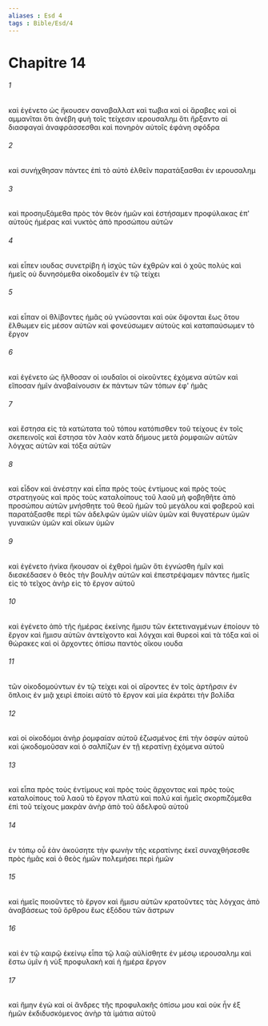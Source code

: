 ```yaml
---
aliases : Esd 4
tags : Bible/Esd/4
---
```


# Chapitre 14

###### 1
καὶ ἐγένετο ὡς ἤκουσεν σαναβαλλατ καὶ τωβια καὶ οἱ ἄραβες καὶ οἱ αμμανῖται ὅτι ἀνέβη φυὴ τοῖς τείχεσιν ιερουσαλημ ὅτι ἤρξαντο αἱ διασφαγαὶ ἀναφράσσεσθαι καὶ πονηρὸν αὐτοῖς ἐφάνη σφόδρα
###### 2
καὶ συνήχθησαν πάντες ἐπὶ τὸ αὐτὸ ἐλθεῖν παρατάξασθαι ἐν ιερουσαλημ
###### 3
καὶ προσηυξάμεθα πρὸς τὸν θεὸν ἡμῶν καὶ ἐστήσαμεν προφύλακας ἐπ' αὐτοὺς ἡμέρας καὶ νυκτὸς ἀπὸ προσώπου αὐτῶν
###### 4
καὶ εἶπεν ιουδας συνετρίβη ἡ ἰσχὺς τῶν ἐχθρῶν καὶ ὁ χοῦς πολύς καὶ ἡμεῖς οὐ δυνησόμεθα οἰκοδομεῖν ἐν τῷ τείχει
###### 5
καὶ εἶπαν οἱ θλίβοντες ἡμᾶς οὐ γνώσονται καὶ οὐκ ὄψονται ἕως ὅτου ἔλθωμεν εἰς μέσον αὐτῶν καὶ φονεύσωμεν αὐτοὺς καὶ καταπαύσωμεν τὸ ἔργον
###### 6
καὶ ἐγένετο ὡς ἤλθοσαν οἱ ιουδαῖοι οἱ οἰκοῦντες ἐχόμενα αὐτῶν καὶ εἴποσαν ἡμῖν ἀναβαίνουσιν ἐκ πάντων τῶν τόπων ἐφ' ἡμᾶς
###### 7
καὶ ἔστησα εἰς τὰ κατώτατα τοῦ τόπου κατόπισθεν τοῦ τείχους ἐν τοῖς σκεπεινοῖς καὶ ἔστησα τὸν λαὸν κατὰ δήμους μετὰ ῥομφαιῶν αὐτῶν λόγχας αὐτῶν καὶ τόξα αὐτῶν
###### 8
καὶ εἶδον καὶ ἀνέστην καὶ εἶπα πρὸς τοὺς ἐντίμους καὶ πρὸς τοὺς στρατηγοὺς καὶ πρὸς τοὺς καταλοίπους τοῦ λαοῦ μὴ φοβηθῆτε ἀπὸ προσώπου αὐτῶν μνήσθητε τοῦ θεοῦ ἡμῶν τοῦ μεγάλου καὶ φοβεροῦ καὶ παρατάξασθε περὶ τῶν ἀδελφῶν ὑμῶν υἱῶν ὑμῶν καὶ θυγατέρων ὑμῶν γυναικῶν ὑμῶν καὶ οἴκων ὑμῶν
###### 9
καὶ ἐγένετο ἡνίκα ἤκουσαν οἱ ἐχθροὶ ἡμῶν ὅτι ἐγνώσθη ἡμῖν καὶ διεσκέδασεν ὁ θεὸς τὴν βουλὴν αὐτῶν καὶ ἐπεστρέψαμεν πάντες ἡμεῖς εἰς τὸ τεῖχος ἀνὴρ εἰς τὸ ἔργον αὐτοῦ
###### 10
καὶ ἐγένετο ἀπὸ τῆς ἡμέρας ἐκείνης ἥμισυ τῶν ἐκτετιναγμένων ἐποίουν τὸ ἔργον καὶ ἥμισυ αὐτῶν ἀντείχοντο καὶ λόγχαι καὶ θυρεοὶ καὶ τὰ τόξα καὶ οἱ θώρακες καὶ οἱ ἄρχοντες ὀπίσω παντὸς οἴκου ιουδα
###### 11
τῶν οἰκοδομούντων ἐν τῷ τείχει καὶ οἱ αἴροντες ἐν τοῖς ἀρτῆρσιν ἐν ὅπλοις ἐν μιᾷ χειρὶ ἐποίει αὐτὸ τὸ ἔργον καὶ μία ἐκράτει τὴν βολίδα
###### 12
καὶ οἱ οἰκοδόμοι ἀνὴρ ῥομφαίαν αὐτοῦ ἐζωσμένος ἐπὶ τὴν ὀσφὺν αὐτοῦ καὶ ᾠκοδομοῦσαν καὶ ὁ σαλπίζων ἐν τῇ κερατίνῃ ἐχόμενα αὐτοῦ
###### 13
καὶ εἶπα πρὸς τοὺς ἐντίμους καὶ πρὸς τοὺς ἄρχοντας καὶ πρὸς τοὺς καταλοίπους τοῦ λαοῦ τὸ ἔργον πλατὺ καὶ πολύ καὶ ἡμεῖς σκορπιζόμεθα ἐπὶ τοῦ τείχους μακρὰν ἀνὴρ ἀπὸ τοῦ ἀδελφοῦ αὐτοῦ
###### 14
ἐν τόπῳ οὗ ἐὰν ἀκούσητε τὴν φωνὴν τῆς κερατίνης ἐκεῖ συναχθήσεσθε πρὸς ἡμᾶς καὶ ὁ θεὸς ἡμῶν πολεμήσει περὶ ἡμῶν
###### 15
καὶ ἡμεῖς ποιοῦντες τὸ ἔργον καὶ ἥμισυ αὐτῶν κρατοῦντες τὰς λόγχας ἀπὸ ἀναβάσεως τοῦ ὄρθρου ἕως ἐξόδου τῶν ἄστρων
###### 16
καὶ ἐν τῷ καιρῷ ἐκείνῳ εἶπα τῷ λαῷ αὐλίσθητε ἐν μέσῳ ιερουσαλημ καὶ ἔστω ὑμῖν ἡ νὺξ προφυλακὴ καὶ ἡ ἡμέρα ἔργον
###### 17
καὶ ἤμην ἐγὼ καὶ οἱ ἄνδρες τῆς προφυλακῆς ὀπίσω μου καὶ οὐκ ἦν ἐξ ἡμῶν ἐκδιδυσκόμενος ἀνὴρ τὰ ἱμάτια αὐτοῦ
